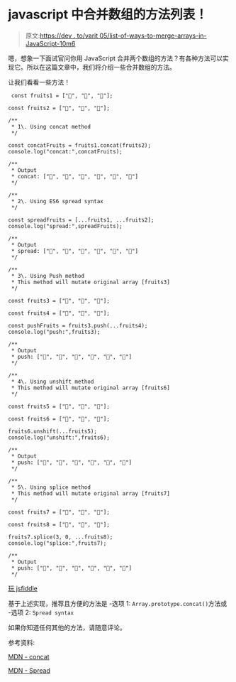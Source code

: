 # javascript 中合并数组的方法列表！

> 原文:[https://dev . to/varit 05/list-of-ways-to-merge-arrays-in-JavaScript-10m6](https://dev.to/varit05/list-of-ways-to-merge-arrays-in-javascript-10m6)

嗯，想象一下面试官问你用 JavaScript 合并两个数组的方法？有各种方法可以实现它。所以在这篇文章中，我们将介绍一些合并数组的方法。

让我们看看一些方法！

```
 const fruits1 = ["🍏", "🍎", "🍐"];

const fruits2 = ["🍊", "🍋", "🍌"];

/**
 * 1\. Using concat method
 */

const concatFruits = fruits1.concat(fruits2);
console.log("concat:",concatFruits);

/**
 * Output
 * concat: ["🍏", "🍎", "🍐", "🍊", "🍋", "🍌"]
 */

/**
 * 2\. Using ES6 spread syntax
 */

const spreadFruits = [...fruits1, ...fruits2];
console.log("spread:",spreadFruits);

/**
 * Output
 * spread: ["🍏", "🍎", "🍐", "🍊", "🍋", "🍌"]
 */

/**
 * 3\. Using Push method
 * This method will mutate original array [fruits3]
 */

const fruits3 = ["🍏", "🍎", "🍐"];

const fruits4 = ["🍊", "🍋", "🍌"];

const pushFruits = fruits3.push(...fruits4);
console.log("push:",fruits3);

/**
 * Output
 * push: ["🍏", "🍎", "🍐", "🍊", "🍋", "🍌"]
 */

/**
 * 4\. Using unshift method
 * This method will mutate original array [fruits6]
 */

const fruits5 = ["🍏", "🍎", "🍐"];

const fruits6 = ["🍊", "🍋", "🍌"];

fruits6.unshift(...fruits5);
console.log("unshift:",fruits6);

/**
 * Output
 * push: ["🍏", "🍎", "🍐", "🍊", "🍋", "🍌"]
 */

/**
 * 5\. Using splice method
 * This method will mutate original array [fruits7]
 */

const fruits7 = ["🍏", "🍎", "🍐"];

const fruits8 = ["🍊", "🍋", "🍌"];

fruits7.splice(3, 0, ...fruits8);
console.log("splice:",fruits7);

/**
 * Output
 * push: ["🍏", "🍎", "🍐", "🍊", "🍋", "🍌"]
 */ 
```

[玩 jsfiddle](https://jsfiddle.net/varit05/96hn0k1d/)

基于上述实现，推荐且方便的方法是
-选项 1: `Array.prototype.concat()`方法或
-选项 2: `Spread syntax`

如果你知道任何其他的方法，请随意评论。

参考资料:

[MDN - concat](https://developer.mozilla.org/en-US/docs/Web/JavaScript/Reference/Global_Objects/Array/concat)

[MDN - Spread](https://developer.mozilla.org/en-US/docs/Web/JavaScript/Reference/Operators/Spread_syntax)